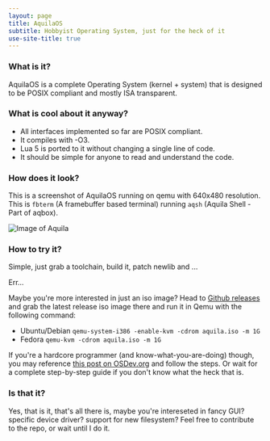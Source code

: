 ```yaml
---
layout: page
title: AquilaOS
subtitle: Hobbyist Operating System, just for the heck of it
use-site-title: true
---
```


### What is it?
AquilaOS is a complete Operating System (kernel + system) that is designed to be POSIX compliant and mostly ISA transparent.

### What is cool about it anyway?
- All interfaces implemented so far are POSIX compliant.
- It compiles with -O3.
- Lua 5 is ported to it without changing a single line of code.
- It should be simple for anyone to read and understand the code.

### How does it look?
This is a screenshot of AquilaOS running on qemu with 640x480 resolution. This is `fbterm` (A framebuffer based terminal) running `aqsh` (Aquila Shell - Part of aqbox).

![Image of Aquila](/img/screenshot.png)

### How to try it?
Simple, just grab a toolchain, build it, patch newlib and ...

Err...

Maybe you're more interested in just an iso image? Head to [Github releases](https://github.com/mohamed-anwar/Aquila/releases) and grab the latest release iso image there and run it in Qemu with the following command:
- Ubuntu/Debian
`qemu-system-i386 -enable-kvm -cdrom aquila.iso -m 1G`
- Fedora
`qemu-kvm -cdrom aquila.iso -m 1G`

If you're a hardcore programmer (and know-what-you-are-doing) though, you may reference [this post on OSDev.org](https://forum.osdev.org/viewtopic.php?f=2&t=32714) and follow the steps. Or wait for a complete step-by-step guide if you don't know what the heck that is.

### Is that it?
Yes, that is it, that's all there is, maybe you're intereseted in fancy GUI? specific device driver? support for new filesystem? Feel free to contribute to the repo, or wait until I do it.
